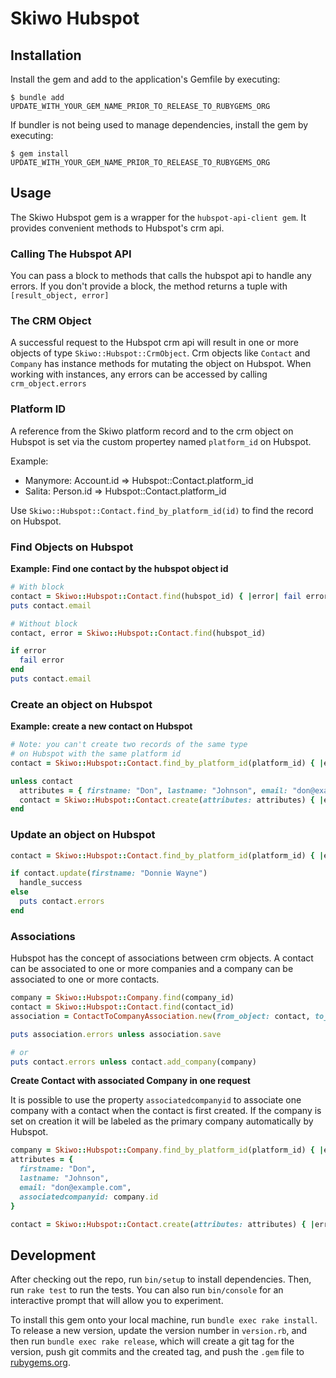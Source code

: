 # Skiwo Hubspot

## Installation

Install the gem and add to the application's Gemfile by executing:

    $ bundle add UPDATE_WITH_YOUR_GEM_NAME_PRIOR_TO_RELEASE_TO_RUBYGEMS_ORG

If bundler is not being used to manage dependencies, install the gem by executing:

    $ gem install UPDATE_WITH_YOUR_GEM_NAME_PRIOR_TO_RELEASE_TO_RUBYGEMS_ORG

## Usage

The Skiwo Hubspot gem is a wrapper for the `hubspot-api-client gem`.
It provides convenient methods to Hubspot's crm api.

### Calling The Hubspot API
You can pass a block to methods that calls the hubspot api to handle any errors.
If you don't provide a block, the method returns a tuple with `[result_object, error]`

### The CRM Object
A successful request to the Hubspot crm api will result in one or more objects of type `Skiwo::Hubspot::CrmObject`.
Crm objects like `Contact` and `Company` has instance methods for mutating the object on Hubspot.
When working with instances, any errors can be accessed by calling `crm_object.errors`

### Platform ID
A reference from the Skiwo platform record and to the crm object on
Hubspot is set via the custom propertey named `platform_id` on Hubspot.

Example:

- Manymore: Account.id => Hubspot::Contact.platform_id
- Salita: Person.id => Hubspot::Contact.platform_id

Use `Skiwo::Hubspot::Contact.find_by_platform_id(id)` to find the record on Hubspot.

### Find Objects on Hubspot

**Example: Find one contact by the hubspot object id**

```ruby
# With block
contact = Skiwo::Hubspot::Contact.find(hubspot_id) { |error| fail error }
puts contact.email

# Without block
contact, error = Skiwo::Hubspot::Contact.find(hubspot_id)

if error
  fail error
end
puts contact.email
```

### Create an object on Hubspot

**Example: create a new contact on Hubspot**

```ruby
# Note: you can't create two records of the same type
# on Hubspot with the same platform id
contact = Skiwo::Hubspot::Contact.find_by_platform_id(platform_id) { |error| fail error }

unless contact
  attributes = { firstname: "Don", lastname: "Johnson", email: "don@example.com" }
  contact = Skiwo::Hubspot::Contact.create(attributes: attributes) { |error| fail error }
end
```

### Update an object on Hubspot

```ruby
contact = Skiwo::Hubspot::Contact.find_by_platform_id(platform_id) { |error| fail error }

if contact.update(firstname: "Donnie Wayne")
  handle_success
else
  puts contact.errors
end
```

### Associations
Hubspot has the concept of associations between crm objects.
A contact can be associated to one or more companies and a company
can be associated to one or more contacts.

```ruby
company = Skiwo::Hubspot::Company.find(company_id)
contact = Skiwo::Hubspot::Contact.find(contact_id)
association = ContactToCompanyAssociation.new(from_object: contact, to_object: company)

puts association.errors unless association.save

# or
puts contact.errors unless contact.add_company(company)

```

**Create Contact with associated Company in one request**

It is possible to use the property `associatedcompanyid` to associate one company with a contact when the contact is first created. If the company is set on creation it will be labeled as the primary company automatically by Hubspot.

```ruby
company = Skiwo::Hubspot::Company.find_by_platform_id(platform_id) { |error| fail error }
attributes = { 
  firstname: "Don", 
  lastname: "Johnson", 
  email: "don@example.com",  
  associatedcompanyid: company.id 
}

contact = Skiwo::Hubspot::Contact.create(attributes: attributes) { |error| fail error }
```
## Development

After checking out the repo, run `bin/setup` to install dependencies. Then, run `rake test` to run the tests. You can also run `bin/console` for an interactive prompt that will allow you to experiment.

To install this gem onto your local machine, run `bundle exec rake install`. To release a new version, update the version number in `version.rb`, and then run `bundle exec rake release`, which will create a git tag for the version, push git commits and the created tag, and push the `.gem` file to [rubygems.org](https://rubygems.org).

